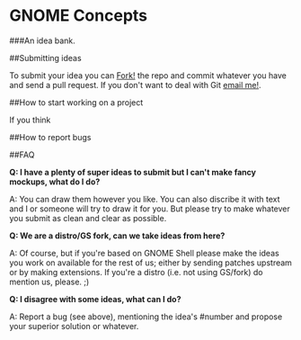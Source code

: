 GNOME Concepts
=====================
###An idea bank.



##Submitting ideas

To submit your idea you can [Fork!](https://help.github.com/articles/fork-a-repo) the repo and commit whatever you have and send a pull request. If you don't want to deal with Git [email me!](mailto:the.red.shortcut@gmail.com).

##How to start working on a project

If you think

##How to report bugs

##FAQ

**Q: I have a plenty of super ideas to submit but I can't make fancy mockups, what do I do?**

A: You can draw them however you like. You can also discribe it with text and I or someone will try to draw it for you. But please try to make whatever you submit as clean and clear as possible.


**Q: We are a distro/GS fork, can we take ideas from here?**

A: Of course, but if you're based on GNOME Shell please make the ideas you work on available for the rest of us; either by sending patches upstream or by making extensions. If you're a distro (i.e. not using GS/fork) do mention us, please. ;)

**Q: I disagree with some ideas, what can I do?**

A: Report a bug (see above), mentioning the idea's #number and propose your superior solution or whatever.
